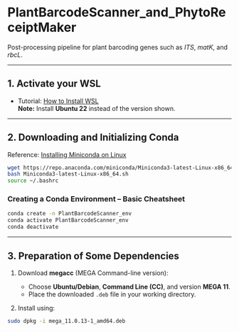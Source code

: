 
# PlantBarcodeScanner_and_PhytoReceiptMaker

Post-processing pipeline for plant barcoding genes such as *ITS*, *matK*, and *rbcL*.

---

## 1. Activate your WSL

- Tutorial: [How to Install WSL](https://www.youtube.com/watch?v=5RTSlby-l9w)  
  **Note:** Install **Ubuntu 22** instead of the version shown.

---

## 2. Downloading and Initializing Conda

Reference: [Installing Miniconda on Linux](https://www.anaconda.com/docs/getting-started/miniconda/install#linux-terminal-installer)

```bash
wget https://repo.anaconda.com/miniconda/Miniconda3-latest-Linux-x86_64.sh
bash Miniconda3-latest-Linux-x86_64.sh
source ~/.bashrc
````

### Creating a Conda Environment – Basic Cheatsheet

```bash
conda create -n PlantBarcodeScanner_env
conda activate PlantBarcodeScanner_env
conda deactivate
```

---

## 3. Preparation of Some Dependencies

1. Download **megacc** (MEGA Command-line version):

   * Choose **Ubuntu/Debian**, **Command Line (CC)**, and version **MEGA 11**.
   * Place the downloaded `.deb` file in your working directory.

2. Install using:

```bash
sudo dpkg -i mega_11.0.13-1_amd64.deb
```
